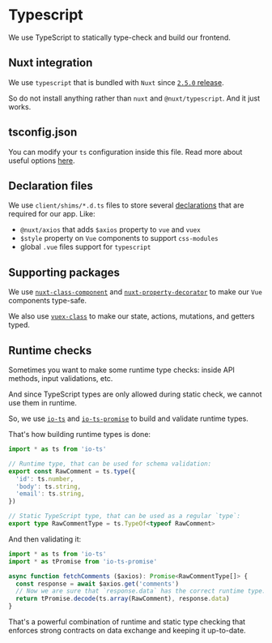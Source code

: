 # Typescript

We use TypeScript to statically type-check and build our frontend.

## Nuxt integration

We use `typescript` that is bundled 
with `Nuxt` since 
[`2.5.0` release](https://github.com/nuxt/nuxt.js/releases/tag/v2.5.0).

So do not install anything rather than `nuxt` and `@nuxt/typescript`.
And it just works.

## tsconfig.json

You can modify your `ts` configuration inside this file.
Read more about useful options [here](https://www.typescriptlang.org/docs/handbook/tsconfig-json.html).

## Declaration files

We use `client/shims/*.d.ts` files 
to store several [declarations](https://en.wikipedia.org/wiki/TypeScript#Declaration_files) 
that are required for our app. Like:

- `@nuxt/axios` that adds `$axios` property to `vue` and `vuex`
- `$style` property on `Vue` components to support `css-modules`
- global `.vue` files support for `typescript`

## Supporting packages

We use [`nuxt-class-component`](https://github.com/nuxt-community/nuxt-class-component) 
and [`nuxt-property-decorator`](https://github.com/nuxt-community/nuxt-property-decorator) 
to make our `Vue` components type-safe.

We also use [`vuex-class`](https://github.com/ktsn/vuex-class) 
to make our state, actions, mutations, and getters typed.

## Runtime checks

Sometimes you want to make some runtime type checks: 
inside API methods, input validations, etc.

And since TypeScript types are only allowed during static check, 
we cannot use them in runtime.

So, we use [`io-ts`](https://github.com/gcanti/io-ts) 
and [`io-ts-promise`](https://github.com/aeirola/io-ts-promise) 
to build and validate runtime types.

That's how building runtime types is done:

```ts
import * as ts from 'io-ts'

// Runtime type, that can be used for schema validation:
export const RawComment = ts.type({
  'id': ts.number,
  'body': ts.string,
  'email': ts.string,
})

// Static TypeScript type, that can be used as a regular `type`:
export type RawCommentType = ts.TypeOf<typeof RawComment>
```

And then validating it:

```ts
import * as ts from 'io-ts'
import * as tPromise from 'io-ts-promise'

async function fetchComments ($axios): Promise<RawCommentType[]> {
  const response = await $axios.get('comments')
  // Now we are sure that `response.data` has the correct runtime type:
  return tPromise.decode(ts.array(RawComment), response.data)
}
```

That's a powerful combination of runtime and static type checking that
enforces strong contracts on data exchange and keeping it up-to-date.

